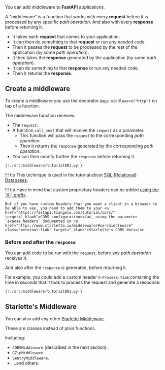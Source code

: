 You can add middleware to **FastAPI** applications.

A "middleware" is a function that works with every **request** before it is processed by any specific *path operation*. And also with every **response** before returning it.

* It takes each **request** that comes to your application.
* It can then do something to that **request** or run any needed code.
* Then it passes the **request** to be processed by the rest of the application (by some *path operation*).
* It then takes the **response** generated by the application (by some *path operation*).
* It can do something to that **response** or run any needed code.
* Then it returns the **response**.

## Create a middleware

To create a middleware you use the decorator `@app.middleware("http")` on top of a function.

The middleware function receives:

* The `request`.
* A function `call_next` that will receive the `request` as a parameter.
    * This function will pass the `request` to the corresponding *path operation*.
    * Then it returns the `response` generated by the corresponding *path operation*.
* You can then modify further the `response` before returning it.

```Python hl_lines="9 10 12 15"
{!./src/middleware/tutorial001.py!}
```

!!! tip
    This technique is used in the tutorial about <a href="https://fastapi.tiangolo.com/tutorial/sql-databases/" target="_blank">SQL (Relational) Databases</a>.

!!! tip
    Have in mind that custom proprietary headers can be added <a href="https://developer.mozilla.org/en-US/docs/Web/HTTP/Headers" class="external-link" target="_blank">using the 'X-' prefix</a>.

    But if you have custom headers that you want a client in a browser to be able to see, you need to add them to your <a href="https://fastapi.tiangolo.com/tutorial/cors/" target="_blank">CORS configurations</a>, using the parameter `expose_headers` documented in <a href="https://www.starlette.io/middleware/#corsmiddleware" class="external-link" target="_blank">Starlette's CORS docs</a>.

### Before and after the `response`

You can add code to be run with the `request`,  before any *path operation* receives it. 

And also after the `response` is generated, before returning it.

For example, you could add a custom header `X-Process-Time` containing the time in seconds that it took to process the request and generate a response:

```Python hl_lines="11 13 14"
{!./src/middleware/tutorial001.py!}
```

## Starlette's Middleware

You can also add any other <a href="https://www.starlette.io/middleware/" class="external-link" target="_blank">Starlette Middleware</a>.

These are classes instead of plain functions.

Including:

* `CORSMiddleware` (described in the next section).
* `GZipMiddleware`.
* `SentryMiddleware`.
* ...and others.
